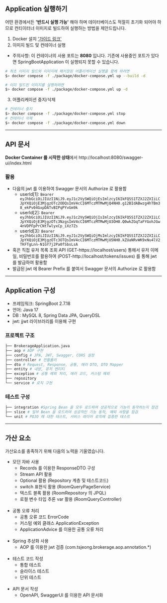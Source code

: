 
## Application 실행하기
어떤 환경에서든 **'반드시 실행 가능'** 해야 하며 데이터베이스도 적절히 초기화 되어야 하므로 컨티이터너 이미지로 빌드하여 실행하는 방법을 제안드립니다.

1. Docker 설치 ['가이드 링크'](https://docs.docker.com/engine/install/)
2. 이미지 빌드 및 컨테이너 실행
* 주의사항: 이 컨테이너의 사용 포트는 **8080** 입니다. 기존에 사용중인 포트가 있다면 SpringBootApplication 이 실행되지 못할 수 있습니다.
```bash
# 최초 이미지 빌드와 이미지에 패키징된 어플리케이션 실행을 함께 하려면
$> docker compose -f ./package/docker-compose.yml up --build -d

# 이미 빌드된 이미지를 실행하려면
$> docker compose -f ./package/docker-compose.yml up -d
```
3. 어플리케이션 중지/삭제
```bash 
# 컨테이너 중지
$> docker compose -f ./package/docker-compose.yml stop 
# 컨테이너 삭제
$> docker compose -f ./package/docker-compose.yml down
```
---
## API 문서
**Docker Container 를 시작한 상태**에서 http://localhost:8080/swagger-ui/index.html

### 활용
- 다음의 jwt 를 이용하여 Swagger 문서의 Authorize 로 활용함
    - userId[1]: `Bearer eyJhbGciOiJIUzI1NiJ9.eyJ1c2VySWQiOjEsImlzcyI6IkFQSS1TZXJ2ZXIiLCJpYXQiOjE3MjgzOTc2ODQsImV4cCI6MTczMTMwMjQ4NH0.g12BIdABwzg4hTBm38_ekPv04GxpDATvBIPqPYvGm9k`
    - userId[2]: `Bearer eyJhbGciOiJIUzI1NiJ9.eyJ1c2VySWQiOjIsImlzcyI6IkFQSS1TZXJ2ZXIiLCJpYXQiOjE3MjgzOTc3NzgsImV4cCI6MTczMTMwMjU3OH0.Q0wkZGqTaFYGohJGw4nVDPFpPrCNtTwlyxCp_iXz7Zs`
    - userId[3]: `Bearer eyJhbGciOiJIUzI1NiJ9.eyJ1c2VySWQiOjMsImlzcyI6IkFQSS1TZXJ2ZXIiLCJpYXQiOjE3MjgzOTc3OTQsImV4cCI6MTczMTMwMjU5NH0.kZUaNRvWK9xNu4lV2TKFTgLnn-N1GY7j2Pa0fSbsLsA`
- 혹은 직접 유저 목록 조회 API (GET-https://localhost/users) 통해서 유저 이메일, 비밀번호를 활용하여 (POST-http://localhost/tokens/issues) 를 통해 jwt 를 발급하여 활용함
- 발급된 jwt 에 Bearer Prefix 를 붙여서 Swagger 문서의 Authorize 로 활용함


---
## Application 구성
- 프레임워크: SpringBoot 2.7.18
- 언어: Java 17
- DB : MySQL 8, Spring Data JPA, QueryDSL
- jwt: jjwt 라이브러리를 이용해 구현

### 프로젝트 구조
```bash
├── BrokerageApplication.java
├── aop # AOP 구현
├── config # JPA, JWT, Swagger, CORS 설정
├── controller # 컨틀롤러
├── dto # Request, Response, 공통, 에러 DTO, DTO Mapper
├── entity # 내방, 유저 엔티티
├── exception # 공통 예외 처리, 에러 코드, 커스텀 예외
├── repsoitory 
└── service # 로직 구현
```
### 테스트 구성
```bash
├── integration #Spring Bean 을 모두 로드하여 성공적으로 기능이 동작하는지 점검  
├── slice # 일부 Bean 을 로드하여 성공적인 기능 동작, 예외 사항을 점검
└── unit # POJO 에 대한 테스트, 서비스 레이어 로직에 집중한 테스트 
```

---
## 가산 요소
가산요소를 충족하기 위해 다음의 노력을 기울였습니다.

- 모던 자바 사용
  - Records 를 이용한 ResponseDTO 구성
  - Stream API 활용 
  - Optional 활용 (Repository 계층 및 테스트코드)
  - switch 표현식 활용 (RoomQueryPageService)
  - 텍스트 블록 활용 (RoomRepository 의 JPQL)
  - 로컬 변수 타입 추론 var 활용 (RoomQueryController)
</br></br>
- 공통 오류 처리
  - 공통 오류 코드 ErrorCode
  - 커스텀 예외 클래스 ApplicationException
  - ApplicationAdvice 를 이용한 공통 오류 처리
</br></br>
- Spring 추상화 사용
  - AOP 를 이용한 jwt 검증 (com.tsjeong.brokerage.aop.annotation.*)
</br></br>
- 테스트 코드 작성
  - 통합 테스트
  - 슬라이스 테스트
  - 단위 테스트
</br></br>
- API 문서 작성
  - OpenAPI, SwaggerUI 를 이용한 API 문서화